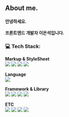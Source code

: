 <!-- ![header](https://capsule-render.vercel.app/api?type=soft&color=auto&text=👋&animation=twinkling) 
### 이은석 (Lee Eun Seok)
-->
 ## About me. <br>
 #### 안녕하세요.<br> <br> 프론트엔드 개발자 이은석입니다.
### 💻 Tech Stack:
**Markup & StyleSheet**<br>
<img src="https://img.shields.io/badge/HTML5-E34F26?style=flat&logo=html5&logoColor=white"/> <img src="https://img.shields.io/badge/CSS3-1572B6?style=flat&amp;logo=css3&amp;logoColor=white"/> <img src="https://img.shields.io/badge/tailwindcss-06B6D4?style=flat&amp;logo=tailwindcss&amp;logoColor=white"/>
<img src="https://img.shields.io/badge/Styledcomponents-DB7093?style=flat&amp;logo=styledcomponents&amp;logoColor=white"/>

**Language**<br>
<img src="https://img.shields.io/badge/JavaScript-F7DF1E?style=flat&amp;logo=javascript&amp;logoColor=white"/>

**Framework & Library**<br>
<img src="https://img.shields.io/badge/react-61DAFB?style=flat&amp;logo=react&amp;logoColor=white"/>
<img src="https://img.shields.io/badge/reactrouter-CA4245?style=flat&amp;logo=reactrouter&amp;logoColor=white"/>
<img src="https://img.shields.io/badge/reacthookform-EC5990?style=flat&amp;logo=reacthookform&amp;logoColor=white"/>
<img src="https://img.shields.io/badge/zustand-FAB040?style=flat&amp;logo=zustand&amp;logoColor=white"/>

**ETC**<br>
<img src="https://img.shields.io/badge/storybook-FF4785?style=flat&amp;logo=figma&amp;logoColor=white"/>
<img src="https://img.shields.io/badge/figma-F24E1E?style=flat&amp;logo=storybook&amp;logoColor=white"/>
<img src="https://img.shields.io/badge/vercel-000000?style=flat&amp;logo=vercel&amp;logoColor=white"/>
<img src="https://img.shields.io/badge/githubactions-2088FF?style=flat&amp;logo=githubactions&amp;logoColor=white"/>
<!--
**EunSeok-222/EunSeok-222** is a ✨ _special_ ✨ repository because its `README.md` (this file) appears on your GitHub profile.

Here are some ideas to get you started:

- 🔭 I’m currently working on ...
- 🌱 I’m currently learning ...
- 👯 I’m looking to collaborate on ...
- 🤔 I’m looking for help with ...
- 💬 Ask me about ...
- 📫 How to reach me: ...
- 😄 Pronouns: ...
- ⚡ Fun fact: ...
-->

